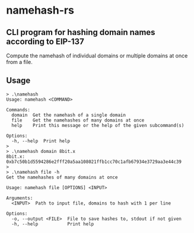 # namehash-rs

## CLI program for hashing domain names according to EIP-137

Compute the namehash of individual domains or multiple domains at once from a file.

## Usage

```shell
> .\namehash
Usage: namehash <COMMAND>

Commands:
  domain  Get the namehash of a single domain
  file    Get the namehashes of many domains at once
  help    Print this message or the help of the given subcommand(s)

Options:
  -h, --help  Print help
>
> .\namehash domain 8bit.x
8bit.x: 0xb7c50b1d5594286e2fff20a5aa108021ffb1cc70c1afb67934e3729aa3e44c39
>
> .\namehash file -h
Get the namehashes of many domains at once

Usage: namehash file [OPTIONS] <INPUT>

Arguments:
  <INPUT>  Path to input file, domains to hash with 1 per line

Options:
  -o, --output <FILE>  File to save hashes to, stdout if not given
  -h, --help           Print help
```
